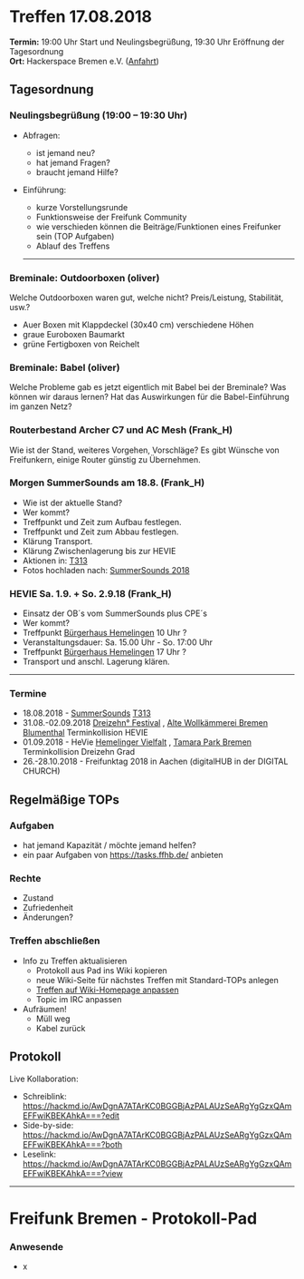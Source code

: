 # Treffen 17.08.2018

**Termin:** 19:00 Uhr Start und Neulingsbegrüßung, 19:30 Uhr Eröffnung der Tagesordnung  
**Ort:** Hackerspace Bremen e.V. ([Anfahrt](https://www.hackerspace-bremen.de/anfahrt/))

## Tagesordnung
### Neulingsbegrüßung (19:00 – 19:30 Uhr)
- Abfragen:
    - ist jemand neu?
    - hat jemand Fragen?
    - braucht jemand Hilfe?
- Einführung:
    - kurze Vorstellungsrunde
    - Funktionsweise der Freifunk Community
    - wie verschieden können die Beiträge/Funktionen eines Freifunker sein (TOP Aufgaben)
    - Ablauf des Treffens

	---

### Breminale: Outdoorboxen (oliver)
Welche Outdoorboxen waren gut, welche nicht? Preis/Leistung, Stabilität, usw.?
- Auer Boxen mit Klappdeckel (30x40 cm) verschiedene Höhen
- graue Euroboxen Baumarkt
- grüne Fertigboxen von Reichelt
 

### Breminale: Babel (oliver)
Welche Probleme gab es jetzt eigentlich mit Babel bei der Breminale? Was können wir daraus lernen? Hat das Auswirkungen für die Babel-Einführung im ganzen Netz?

### Routerbestand Archer C7 und AC Mesh (Frank_H)
Wie ist der Stand, weiteres Vorgehen, Vorschläge?
Es gibt Wünsche von Freifunkern, einige Router günstig zu Übernehmen.


### Morgen SummerSounds am 18.8. (Frank_H)
- Wie ist der aktuelle Stand?
- Wer kommt?
- Treffpunkt und Zeit zum Aufbau festlegen.
- Treffpunkt und Zeit zum Abbau festlegen.
- Klärung Transport.
- Klärung Zwischenlagerung bis zur HEVIE
- Aktionen in: [T313](https://tasks.ffhb.de/T313)
- Fotos hochladen nach: [SummerSounds 2018](http://cloud.ffhb.de/index.php/apps/files/?dir=/Medien/Events/SummerSounds%202018&fileid=3210)

### HEVIE Sa. 1.9. + So. 2.9.18 (Frank_H)
- Einsatz der OB´s vom SummerSounds plus CPE´s
- Wer kommt?
- Treffpunkt [Bürgerhaus Hemelingen](https://buergerhaus-hemelingen.de/Start/Index.aspx) 10 Uhr ?
- Veranstaltungsdauer: Sa. 15.00 Uhr - So. 17:00 Uhr
- Treffpunkt [Bürgerhaus Hemelingen](https://buergerhaus-hemelingen.de/Start/Index.aspx) 17 Uhr ?
- Transport und anschl. Lagerung klären.

---

### Termine
- 18.08.2018 - [SummerSounds](https://summersounds.de/) [T313](https://tasks.ffhb.de/T313)
- 31.08.-02.09.2018 [Dreizehn° Festival](https://dreizehngradfestival.de/) , [Alte Wollkämmerei Bremen Blumenthal](https://www.google.de/maps/place/Alte+Wollk%C3%A4mmerei+%2F+%22Polizei-Revier%22/@53.1812079,8.5770982,17z/data=!4m5!3m4!1s0x47b6d370c338bec9:0x32377484de300c5e!8m2!3d53.18106!4d8.57845) Terminkollision HEVIE
- 01.09.2018 - HeVie [Hemelinger Vielfalt](https://www.hevie-bremen.de/) , [Tamara Park Bremen](https://www.google.de/maps/place/Tamra-Hemelingen-Park/@53.0588478,8.8881641,17z/data=!3m1!4b1!4m5!3m4!1s0x47b1277d867780dd:0x1a409525ac9cf6c5!8m2!3d53.0588478!4d8.8903528) Terminkollision Dreizehn Grad
- 26.-28.10.2018  - Freifunktag 2018 in Aachen (digitalHUB in der DIGITAL CHURCH)


## Regelmäßige TOPs

### Aufgaben
- hat jemand Kapazität / möchte jemand helfen?
- ein paar Aufgaben von https://tasks.ffhb.de/ anbieten

### Rechte
- Zustand
- Zufriedenheit
- Änderungen?

### Treffen abschließen
- Info zu Treffen aktualisieren
  - Protokoll aus Pad ins Wiki kopieren
  - neue Wiki-Seite für nächstes Treffen mit Standard-TOPs anlegen
  - [Treffen auf Wiki-Homepage anpassen](Home)
  - Topic im IRC anpassen
- Aufräumen!
  - Müll weg
  - Kabel zurück


## Protokoll
Live Kollaboration:
- Schreiblink: https://hackmd.io/AwDgnA7ATArKC0BGGBjAzPALAUzSeARgYgGzxQAmEFFwiKBEKAhkA===?edit
- Side-by-side: https://hackmd.io/AwDgnA7ATArKC0BGGBjAzPALAUzSeARgYgGzxQAmEFFwiKBEKAhkA===?both
- Leselink: https://hackmd.io/AwDgnA7ATArKC0BGGBjAzPALAUzSeARgYgGzxQAmEFFwiKBEKAhkA===?view

---

# Freifunk Bremen - Protokoll-Pad

<!--
## Protokoll-Anleitung
- erst ab "### Anwesende" kopieren und ins Wiki übertragen!
Unten anfügen und bestehendes "### Anwesende" überschreiben  
- Termine bitte nicht ins Protokoll, sondern darüber in der Tagesordnung vermerken, sonst ist es doppelt
-->

### Anwesende
- x